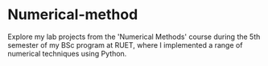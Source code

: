 # Numerical-method
Explore my lab projects from the 'Numerical Methods' course during the 5th semester of my BSc program at RUET, where I implemented a range of numerical techniques using Python.
